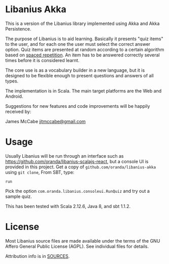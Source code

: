 Libanius Akka
=============

This is a version of the Libanius library implemented using Akka and Akka Persistence.

The purpose of Libanius is to aid learning. Basically it presents "quiz items" to the user, and for each one the user must select the correct answer option. Quiz items are presented at random according to a certain algorithm based on [spaced repetition](http://en.wikipedia.org/wiki/Spaced_repetition). An item has to be answered correctly several times before it is considered learnt.

The core use is as a vocabulary builder in a new language, but it is designed to be flexible enough to present questions and answers of all types.

The implementation is in Scala. The main target platforms are the Web and Android.

Suggestions for new features and code improvements will be happily received by:

James McCabe <jjtmccabe@gmail.com>


Usage
=====

Usually Libanius will be run through an interface such as https://github.com/oranda/libanius-scalajs-react, but a console UI is provided in this project.
Get a copy of `github.com/oranda/libanius-akka` using `git clone`,  From SBT, type:

    run

Pick the option `com.oranda.libanius.consoleui.RunQuiz` and try out a sample quiz.

This has been tested with Scala 2.12.6, Java 8, and sbt 1.1.2.


License
=======

Most Libanius source files are made available under the terms of the GNU Affero General Public License (AGPL).
See individual files for details.

Attribution info is in [SOURCES](SOURCES.md).
